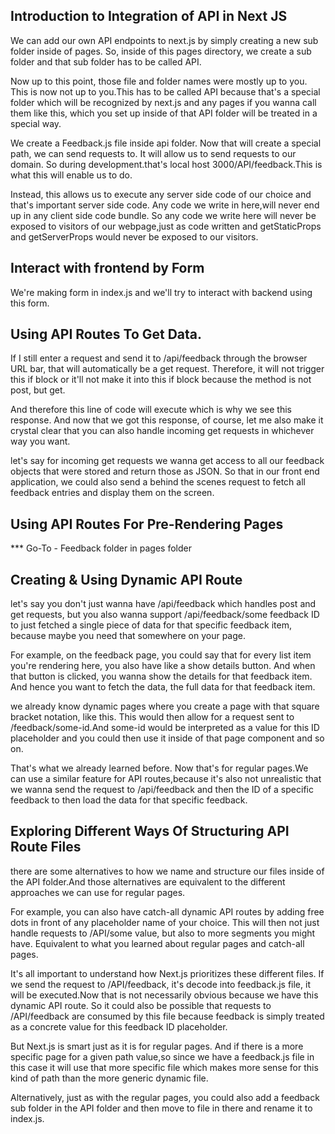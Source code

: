 ## Introduction to Integration of API in Next JS

We can add our own API endpoints to next.js by simply creating a new sub folder inside of pages. So, inside of this pages directory, we create a sub folder and that sub folder has to be called API.

Now up to this point, those file and folder names were mostly up to you. This is now not up to you.This has to be called API because that's a special folder which will be recognized by next.js and any pages if you wanna call them like this, which you set up inside of that API folder will be treated in a special way.

We create a Feedback.js file inside api folder.
Now that will create a special path, we can send requests to.
It will allow us to send requests to our domain. So during development.that's local host 3000/API/feedback.This is what this will enable us to do.

Instead, this allows us to execute any server side code of our choice and that's important
server side code. Any code we write in here,will never end up in any client side code bundle.
So any code we write here will never be exposed to visitors of our webpage,just as code 
written and getStaticProps and getServerProps would never be exposed to our visitors.

## Interact with frontend by Form

We're making form in index.js and we'll try to interact with backend using this form.


##  Using API Routes To Get Data.

If I still enter a request and send it to /api/feedback through the browser URL bar,
that will automatically be a get request. Therefore, it will not trigger this if block
or it'll not make it into this if block because the method is not post, but get.

And therefore this line of code will execute which is why we see this response.
And now that we got this response, of course, let me also make it crystal clear
that you can also handle incoming get requests in whichever way you want.

let's say for incoming get requests we wanna get access
to all our feedback objects that were stored and return those as JSON.
So that in our front end application, we could also send a behind the scenes request
to fetch all feedback entries and display them on the screen.

## Using API Routes For Pre-Rendering Pages

*** Go-To - Feedback folder in pages folder

## Creating & Using Dynamic API Route

let's say you don't just wanna have /api/feedback which handles post and get requests,
but you also wanna support /api/feedback/some feedback ID to just fetched a single piece
of data for that specific feedback item, because maybe you need that somewhere on your page.

For example, on the feedback page, you could say that for every list item you're rendering here,  you also have like a show details button. And when that button is clicked,
you wanna show the details for that feedback item. And hence you want to fetch the data,
the full data for that feedback item.

we already know dynamic pages where you create a page with that square bracket notation, 
like this. This would then allow for a request sent to /feedback/some-id.And some-id would 
be interpreted as a value for this ID placeholder and you could then use it inside of that page component and so on.

That's what we already learned before. Now that's for regular pages.We can use a similar feature for API routes,because it's also not unrealistic that we wanna send the request to /api/feedback and then the ID of a specific feedback to then load the data for that specific feedback.

##  Exploring Different Ways Of Structuring API Route Files 

there are some alternatives to how we name and structure our files inside of the API folder.And those alternatives are equivalent to the different approaches we can use for regular pages.

For example, you can also have catch-all dynamic API routes by adding free dots in front of any placeholder name of your choice. This will then not just handle requests to /API/some value, but also to more segments you might have. Equivalent to what you learned about regular pages and catch-all pages.

It's all important to understand how Next.js prioritizes these different files.
If we send the request to /API/feedback, it's decode into feedback.js file, it will be executed.Now that is not necessarily obvious because we have this dynamic API route.
So it could also be possible that requests to /API/feedback are consumed by this file because feedback is simply treated as a concrete value for this feedback ID placeholder.

But Next.js is smart just as it is for regular pages. And if there is a more specific page for a given path value,so since we have a feedback.js file in this case it will use that more specific file which makes more sense for this kind of path than the more generic dynamic file.

Alternatively, just as with the regular pages, you could also add a feedback sub folder in the API folder and then move to file in there and rename it to index.js.